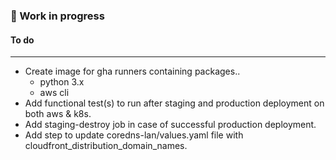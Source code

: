 ### 🚧 Work in progress

#### To do
---

- Create image for gha runners containing packages..
  - python 3.x
  - aws cli
- Add functional test(s) to run after staging and production deployment on both aws & k8s.
- Add staging-destroy job in case of successful production deployment.
- Add step to update coredns-lan/values.yaml file with cloudfront_distribution_domain_names.